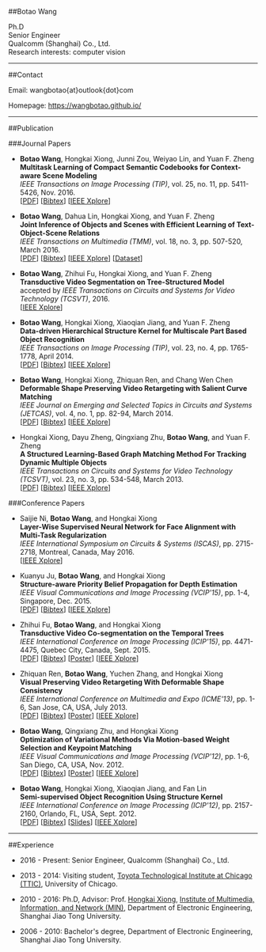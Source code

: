 ##Botao Wang

Ph.D  
Senior Engineer  
Qualcomm (Shanghai) Co., Ltd.   
Research interests: computer vision

---

##Contact

Email: wangbotao{at}outlook{dot}com

Homepage: <https://wangbotao.github.io/>

---

##Publication

###Journal Papers

* **Botao Wang**, Hongkai Xiong, Junni Zou, Weiyao Lin, and Yuan F. Zheng  
**Multitask Learning of Compact Semantic Codebooks for Context-aware Scene Modeling**  
*IEEE Transactions on Image Processing (TIP)*, vol. 25, no. 11, pp. 5411-5426, Nov. 2016.  
[[PDF](http://min.sjtu.edu.cn/files/papers/2016/Journal/2016-TIP-CV-WANGBOTAO/MCL_TIP16.pdf)]
[[Bibtex](http://min.sjtu.edu.cn/files/papers/2016/Journal/2016-TIP-CV-WANGBOTAO/MCL_TIP16.txt)]
[[IEEE Xplore](http://ieeexplore.ieee.org/document/7563320/)]

* **Botao Wang**, Dahua Lin, Hongkai Xiong, and Yuan F. Zheng  
**Joint Inference of Objects and Scenes with Efficient Learning of Text-Object-Scene Relations**  
*IEEE Transactions on Multimedia (TMM)*, vol. 18, no. 3, pp. 507-520, March 2016.  
[[PDF](http://min.sjtu.edu.cn/files/papers/2016/Journal/2016-TMM-CV-WANGBOTAO/tos_tmm16.pdf)]
[[Bibtex](http://min.sjtu.edu.cn/files/papers/2016/Journal/2016-TMM-CV-WANGBOTAO/tos_tmm16.txt)]
[[IEEE Xplore](http://ieeexplore.ieee.org/document/7387771/)]
[[Dataset](http://ivm.sjtu.edu.cn/files/pascal-sentences.zip)]

* **Botao Wang**, Zhihui Fu, Hongkai Xiong, and Yuan F. Zheng  
**Transductive Video Segmentation on Tree-Structured Model**  
accepted by *IEEE Transactions on Circuits and Systems for Video Technology (TCSVT)*, 2016.   
[[IEEE Xplore](http://ieeexplore.ieee.org/document/7401019/)]

* **Botao Wang**, Hongkai Xiong, Xiaoqian Jiang, and Yuan F. Zheng  
**Data-driven Hierarchical Structure Kernel for Multiscale Part Based Object Recognition**  
*IEEE Transactions on Image Processing (TIP)*, vol. 23, no. 4, pp. 1765-1778, April 2014.  
[[PDF](http://min.sjtu.edu.cn/files/papers/2014/Journal/2014-TIP-CV-WANGBOTAO/sk_tip14.pdf)]
[[Bibtex](http://min.sjtu.edu.cn/files/papers/2014/Journal/2014-TIP-CV-WANGBOTAO/sk_tip14.txt)]
[[IEEE Xplore](http://ieeexplore.ieee.org/document/6746174/)]

* **Botao Wang**, Hongkai Xiong, Zhiquan Ren, and Chang Wen Chen  
**Deformable Shape Preserving Video Retargeting with Salient Curve Matching**  
*IEEE Journal on Emerging and Selected Topics in Circuits and Systems (JETCAS)*, vol. 4, no. 1, pp. 82-94, March 2014.  
[[PDF](http://min.sjtu.edu.cn/files/papers/2014/Journal/2014-JETCAS-CV-WANGBOTAO/vr_jetcas14.pdf)]
[[Bibtex](http://min.sjtu.edu.cn/files/papers/2014/Journal/2014-JETCAS-CV-WANGBOTAO/vr_jetcas14.txt)]
[[IEEE Xplore](http://ieeexplore.ieee.org/document/6717046/)]

* Hongkai Xiong, Dayu Zheng, Qingxiang Zhu, **Botao Wang**, and Yuan F. Zheng  
**A Structured Learning-Based Graph Matching Method For Tracking Dynamic Multiple Objects**  
*IEEE Transactions on Circuits and Systems for Video Technology (TCSVT)*, vol. 23, no. 3, pp. 534-548, March 2013.  
[[PDF](http://min.sjtu.edu.cn/files/papers/2013/Journal/2013-TCSVT-CV-XIONGHONGKAI/tmo_tcsvt13.pdf)]
[[Bibtex](http://min.sjtu.edu.cn/files/papers/2013/Journal/2013-TCSVT-CV-XIONGHONGKAI/tmo_tcsvt13.txt)]
[[IEEE Xplore](http://ieeexplore.ieee.org/document/6253237/)]

###Conference Papers

* Saijie Ni, **Botao Wang**, and Hongkai Xiong  
**Layer-Wise Supervised Neural Network for Face Alignment with Multi-Task Regularization**  
*IEEE International Symposium on Circuits & Systems (ISCAS)*, pp. 2715-2718, Montreal, Canada, May 2016.  
[[IEEE Xplore](http://ieeexplore.ieee.org/document/6253237/)]

* Kuanyu Ju, **Botao Wang**, and Hongkai Xiong  
**Structure-aware Priority Belief Propagation for Depth Estimation**  
*IEEE Visual Communications and Image Processing (VCIP'15)*, pp. 1-4, Singapore, Dec. 2015.  
[[PDF](http://min.sjtu.edu.cn/files/papers/2015/Conference/2015-VCIP-CV-JUKUANYU/07457889.pdf)]
[[Bibtex](http://min.sjtu.edu.cn/files/papers/2015/Conference/2015-VCIP-CV-JUKUANYU/bib.txt)]
[[IEEE Xplore](http://ieeexplore.ieee.org/document/7457889/)]

* Zhihui Fu, **Botao Wang**, and Hongkai Xiong  
**Transductive Video Co-segmentation on the Temporal Trees**  
*IEEE International Conference on Image Processing (ICIP'15)*, pp. 4471-4475, Quebec City, Canada, Sept. 2015.  
[[PDF](http://min.sjtu.edu.cn/files/papers/2015/Conference/2015-ICIP-CV-FUZHIHUI/tvs_icip15.pdf)]
[[Bibtex](http://min.sjtu.edu.cn/files/papers/2015/Conference/2015-ICIP-CV-FUZHIHUI/tvs_icip15.txt)]
[[Poster](http://min.sjtu.edu.cn/files/papers/2015/Conference/2015-ICIP-CV-FUZHIHUI/tvs_icip15_poster.pdf)]
[[IEEE Xplore](http://ieeexplore.ieee.org/document/7351652/)]

* Zhiquan Ren, **Botao Wang**, Yuchen Zhang, and Hongkai Xiong  
**Visual Preserving Video Retargeting With Deformable Shape Consistency**  
*IEEE International Conference on Multimedia and Expo (ICME'13)*, pp. 1-6, San Jose, CA, USA, July 2013.  
[[PDF](http://min.sjtu.edu.cn/files/papers/2013/Conference/2013-ICME-CV-RENZHIQUAN/rzq_icme13.pdf)]
[[Bibtex](http://min.sjtu.edu.cn/files/papers/2013/Conference/2013-ICME-CV-RENZHIQUAN/rzq_icme13.txt)]
[[Poster](http://min.sjtu.edu.cn/files/papers/2013/Conference/2013-ICME-CV-RENZHIQUAN/vr_icme13_poster.pdf)]
[[IEEE Xplore](http://ieeexplore.ieee.org/document/6607511/)]

* **Botao Wang**, Qingxiang Zhu, and Hongkai Xiong  
**Optimization of Variational Methods Via Motion-based Weight Selection and Keypoint Matching**  
*IEEE Visual Communications and Image Processing (VCIP'12)*, pp. 1-6, San Diego, CA, USA, Nov. 2012.  
[[PDF](http://min.sjtu.edu.cn/files/papers/2012/Conference/2012-VCIP-CV-WANGBOTAO/of_vcip12.pdf)]
[[Bibtex](http://min.sjtu.edu.cn/files/papers/2012/Conference/2012-VCIP-CV-WANGBOTAO/of_vcip12.txt)]
[[Poster](http://min.sjtu.edu.cn/files/papers/2012/Conference/2012-VCIP-CV-WANGBOTAO/of_vcip12_poster.pdf)]
[[IEEE Xplore](http://ieeexplore.ieee.org/document/6410761/)]

* **Botao Wang**, Hongkai Xiong, Xiaoqian Jiang, and Fan Lin  
**Semi-supervised Object Recognition Using Structure Kernel**  
*IEEE International Conference on Image Processing (ICIP'12)*, pp. 2157-2160, Orlando, FL, USA, Sept. 2012.  
[[PDF](http://min.sjtu.edu.cn/files/papers/2012/Conference/2012-ICIP-CV-WANGBOTAO/sk_icip12.pdf)]
[[Bibtex](http://min.sjtu.edu.cn/files/papers/2012/Conference/2012-VCIP-SP-DAIWENRUI-02/bib.txt)]
[[Slides](http://min.sjtu.edu.cn/files/papers/2012/Conference/2012-ICIP-CV-WANGBOTAO/sk_icip12_oral.pdf)]
[[IEEE Xplore](http://ieeexplore.ieee.org/document/6467320/)]

---

##Experience

* 2016 - Present: Senior Engineer, Qualcomm (Shanghai) Co., Ltd.

* 2013 - 2014: Visiting student, [Toyota Technological Institute at Chicago (TTIC)](http://www.ttic.edu), University of Chicago.

* 2010 - 2016:  Ph.D, Advisor: Prof. [Hongkai Xiong](http://min.sjtu.edu.cn/xhk.htm), [Institute of Multimedia, Information, and Network (MIN)](http://min.sjtu.edu.cn), Department of Electronic Engineering, Shanghai Jiao Tong University.

* 2006 - 2010: Bachelor's degree, Department of Electronic Engineering, Shanghai Jiao Tong University.
